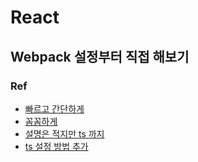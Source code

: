 # React

## Webpack 설정부터 직접 해보기

### Ref

- [빠르고 간단하게](https://velog.io/@pop8682/번역-React-webpack-설정-처음부터-해보기)
- [꼼꼼하게](https://velog.io/@jeff0720/React-개발-환경을-구축하면서-배우는-Webpack-기초)
- [설명은 적지만 ts 까지](https://dev-yakuza.github.io/ko/react/start/)
- [ts 설정 방법 추가](https://medium.com/@atingenkay/webpack-4-react-with-typescript-996eb78ff348)
